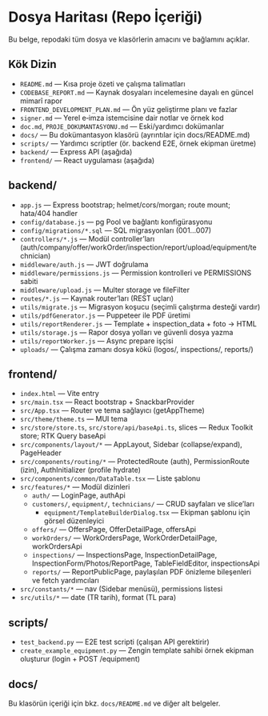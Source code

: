 # Dosya Haritası (Repo İçeriği)

Bu belge, repodaki tüm dosya ve klasörlerin amacını ve bağlamını açıklar.

## Kök Dizin
- `README.md` — Kısa proje özeti ve çalışma talimatları
- `CODEBASE_REPORT.md` — Kaynak dosyaları incelemesine dayalı en güncel mimarî rapor
- `FRONTEND_DEVELOPMENT_PLAN.md` — Ön yüz geliştirme planı ve fazlar
- `signer.md` — Yerel e‑imza istemcisine dair notlar ve örnek kod
- `doc.md`, `PROJE_DOKUMANTASYONU.md` — Eski/yardımcı dokümanlar
- `docs/` — Bu dokümantasyon klasörü (ayrıntılar için docs/README.md)
- `scripts/` — Yardımcı scriptler (ör. backend E2E, örnek ekipman üretme)
- `backend/` — Express API (aşağıda)
- `frontend/` — React uygulaması (aşağıda)

## backend/
- `app.js` — Express bootstrap; helmet/cors/morgan; route mount; hata/404 handler
- `config/database.js` — pg Pool ve bağlantı konfigürasyonu
- `config/migrations/*.sql` — SQL migrasyonları (001…007)
- `controllers/*.js` — Modül controller’ları (auth/company/offer/workOrder/inspection/report/upload/equipment/technician)
- `middleware/auth.js` — JWT doğrulama
- `middleware/permissions.js` — Permission kontrolleri ve PERMISSIONS sabiti
- `middleware/upload.js` — Multer storage ve fileFilter
- `routes/*.js` — Kaynak router’ları (REST uçları)
- `utils/migrate.js` — Migrasyon koşucu (seçimli çalıştırma desteği vardır)
- `utils/pdfGenerator.js` — Puppeteer ile PDF üretimi
- `utils/reportRenderer.js` — Template + inspection_data + foto → HTML
- `utils/storage.js` — Rapor dosya yolları ve güvenli dosya yazma
- `utils/reportWorker.js` — Async prepare işçisi
- `uploads/` — Çalışma zamanı dosya kökü (logos/, inspections/, reports/)

## frontend/
- `index.html` — Vite entry
- `src/main.tsx` — React bootstrap + SnackbarProvider
- `src/App.tsx` — Router ve tema sağlayıcı (getAppTheme)
- `src/theme/theme.ts` — MUI tema
- `src/store/store.ts`, `src/store/api/baseApi.ts`, slices — Redux Toolkit store; RTK Query baseApi
- `src/components/layout/*` — AppLayout, Sidebar (collapse/expand), PageHeader
- `src/components/routing/*` — ProtectedRoute (auth), PermissionRoute (izin), AuthInitializer (profile hydrate)
- `src/components/common/DataTable.tsx` — Liste şablonu
- `src/features/*` — Modül dizinleri
  - `auth/` — LoginPage, authApi
  - `customers/`, `equipment/`, `technicians/` — CRUD sayfaları ve slice’ları
    - `equipment/TemplateBuilderDialog.tsx` — Ekipman şablonu için görsel düzenleyici
  - `offers/` — OffersPage, OfferDetailPage, offersApi
  - `workOrders/` — WorkOrdersPage, WorkOrderDetailPage, workOrdersApi
  - `inspections/` — InspectionsPage, InspectionDetailPage, InspectionForm/Photos/ReportPage, TableFieldEditor, inspectionsApi
  - `reports/` — ReportPublicPage, paylaşılan PDF önizleme bileşenleri ve fetch yardımcıları
- `src/constants/*` — nav (Sidebar menüsü), permissions listesi
- `src/utils/*` — date (TR tarih), format (TL para)

## scripts/
- `test_backend.py` — E2E test scripti (çalışan API gerektirir)
- `create_example_equipment.py` — Zengin template sahibi örnek ekipman oluşturur (login + POST /equipment)

## docs/
Bu klasörün içeriği için bkz. `docs/README.md` ve diğer alt belgeler.
